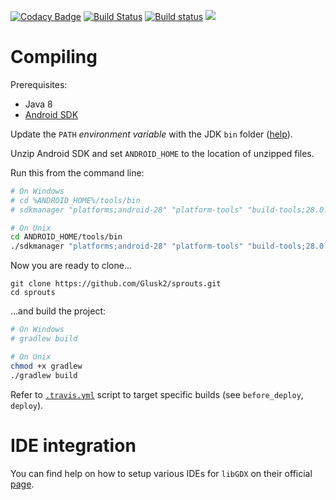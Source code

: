 [![Codacy Badge](https://api.codacy.com/project/badge/Grade/239591577a9a4a83ab80bbd2f6fcfdea)](https://app.codacy.com/app/Glusk2/sprouts?utm_source=github.com&utm_medium=referral&utm_content=Glusk2/sprouts&utm_campaign=Badge_Grade_Dashboard)
[![Build Status](https://travis-ci.com/Glusk2/sprouts.svg?branch=master)](https://travis-ci.com/Glusk2/sprouts)
[![Build status](https://ci.appveyor.com/api/projects/status/8p0xficdfjn90odb/branch/master?svg=true)](https://ci.appveyor.com/project/Glusk2/sprouts/branch/master)
[![](https://tokei.rs/b1/github/Glusk2/sprouts)](https://github.com/Glusk2/sprouts)

# Compiling
Prerequisites:
- Java 8
- [Android SDK](https://developer.android.com/studio/#command-tools)

Update the `PATH` *environment variable* with the JDK `bin` folder
([help](https://stackoverflow.com/questions/1672281/environment-variables-for-java-installation)).

Unzip Android SDK and set `ANDROID_HOME` to the location of unzipped files.

Run this from the command line:

``` bash
# On Windows
# cd %ANDROID_HOME%/tools/bin
# sdkmanager "platforms;android-28" "platform-tools" "build-tools;28.0.3"

# On Unix
cd ANDROID_HOME/tools/bin
./sdkmanager "platforms;android-28" "platform-tools" "build-tools;28.0.3"

```

Now you are ready to clone...
```
git clone https://github.com/Glusk2/sprouts.git
cd sprouts
```
...and build the project:
``` bash
# On Windows
# gradlew build

# On Unix
chmod +x gradlew 
./gradlew build
```

Refer to [`.travis.yml`](https://github.com/Glusk2/sprouts/blob/master/.travis.yml)
script to target specific builds (see `before_deploy`, `deploy`).

# IDE integration

You can find help on how to setup various IDEs for `libGDX` on their official
[page](https://libgdx.badlogicgames.com/documentation/gettingstarted/Setting%20Up.html).
